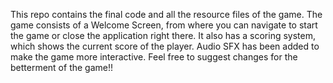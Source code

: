 This repo contains the final code and all the resource files of the game. 
The game consists of a Welcome Screen, from where you can navigate to start the game or close the application right there. 
It also has a scoring system, which shows the current score of the player. 
Audio SFX has been added to make the game more interactive.
Feel free to suggest changes for the betterment of the game!!

